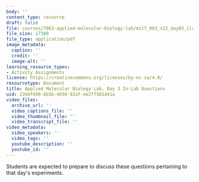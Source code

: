 ```yaml
---
body: ''
content_type: resource
draft: false
file: courses/7003-applied-molecular-biology-lab/mit7_003_s22_day03_ilq.pdf
file_size: 17380
file_type: application/pdf
image_metadata:
  caption: ''
  credit: ''
  image-alt: ''
learning_resource_types:
- Activity Assignments
license: https://creativecommons.org/licenses/by-nc-sa/4.0/
resourcetype: Document
title: Applied Molecular Biology Lab, Day 3 In-Lab Questions
uid: 2364fd98-8b3b-4030-92af-ee2ff501441a
video_files:
  archive_url: ''
  video_captions_file: ''
  video_thumbnail_file: ''
  video_transcript_file: ''
video_metadata:
  video_speakers: ''
  video_tags: ''
  youtube_description: ''
  youtube_id: ''
---
```

Students are expected to prepare to discuss these questions pertaining to that day's experiments.